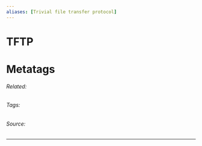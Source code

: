 ```yaml
---
aliases: [Trivial file transfer protocol]
---
```

# TFTP












# Metatags
###### Related: 
###### Tags: 
###### Source: 

---